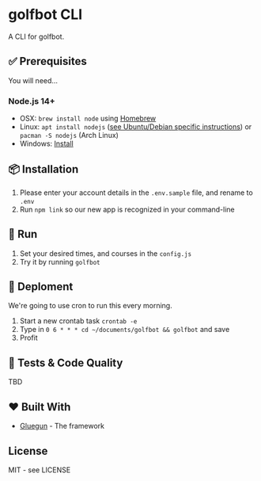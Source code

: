 # golfbot CLI

A CLI for golfbot.

## :white_check_mark: Prerequisites

You will need...

### Node.js 14+

* OSX: `brew install node` using [Homebrew](http://brew.sh/)
* Linux: `apt install nodejs` ([see Ubuntu/Debian specific instructions](https://nodejs.org/en/download/package-manager/#debian-and-ubuntu-based-linux-distributions)) or `pacman -S nodejs` (Arch Linux)
* Windows: [Install](https://nodejs.org/en/download/)

## :package: Installation

1. Please enter your account details in the `.env.sample` file, and rename to `.env`
2. Run `npm link` so our new app is recognized in your command-line

## :electric_plug: Run

1. Set your desired times, and courses in the `config.js`
2. Try it by running `golfbot`

## :robot: Deploment

We're going to use cron to run this every morning.

1. Start a new crontab task `crontab -e`
2. Type in `0 6 * * * cd ~/documents/golfbot && golfbot` and save
3. Profit

## :pill: Tests & Code Quality

TBD

## :heart: Built With

* [Gluegun](https://infinitered.github.io/gluegun/#/) - The framework

## License

MIT - see LICENSE
